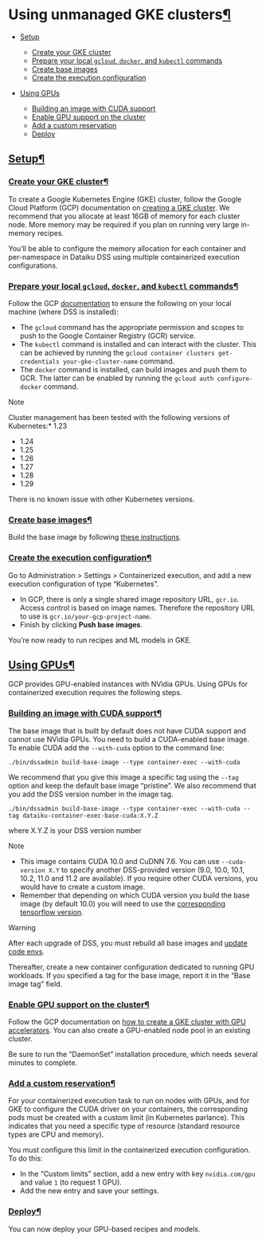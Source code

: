 Using unmanaged GKE clusters[¶](#using-unmanaged-gke-clusters "Permalink to this heading")
==========================================================================================



* [Setup](#setup)


	+ [Create your GKE cluster](#create-your-gke-cluster)
	+ [Prepare your local `gcloud`, `docker`, and `kubectl` commands](#prepare-your-local-gcloud-docker-and-kubectl-commands)
	+ [Create base images](#create-base-images)
	+ [Create the execution configuration](#create-the-execution-configuration)
* [Using GPUs](#using-gpus)


	+ [Building an image with CUDA support](#building-an-image-with-cuda-support)
	+ [Enable GPU support on the cluster](#enable-gpu-support-on-the-cluster)
	+ [Add a custom reservation](#add-a-custom-reservation)
	+ [Deploy](#deploy)




[Setup](#id1)[¶](#setup "Permalink to this heading")
----------------------------------------------------



### [Create your GKE cluster](#id2)[¶](#create-your-gke-cluster "Permalink to this heading")


To create a Google Kubernetes Engine (GKE) cluster, follow the Google Cloud Platform (GCP) documentation on [creating a GKE cluster](https://cloud.google.com/kubernetes-engine/docs/quickstart).
We recommend that you allocate at least 16GB of memory for each cluster node. More memory may be required if you plan on running very large in\-memory recipes.


You’ll be able to configure the memory allocation for each container and per\-namespace in Dataiku DSS using multiple containerized execution configurations.




### [Prepare your local `gcloud`, `docker`, and `kubectl` commands](#id3)[¶](#prepare-your-local-gcloud-docker-and-kubectl-commands "Permalink to this heading")


Follow the GCP [documentation](https://cloud.google.com/kubernetes-engine/docs/quickstart) to ensure the following on your local machine (where DSS is installed):


* The `gcloud` command has the appropriate permission and scopes to push to the Google Container Registry (GCR) service.
* The `kubectl` command is installed and can interact with the cluster. This can be achieved by running the `gcloud container clusters get-credentials your-gke-cluster-name` command.
* The `docker` command is installed, can build images and push them to GCR. The latter can be enabled by running the `gcloud auth configure-docker` command.



Note



Cluster management has been tested with the following versions of Kubernetes:* 1\.23
* 1\.24
* 1\.25
* 1\.26
* 1\.27
* 1\.28
* 1\.29




There is no known issue with other Kubernetes versions.





### [Create base images](#id4)[¶](#create-base-images "Permalink to this heading")


Build the base image by following [these instructions](../setup-k8s.html#k8s-base-image).




### [Create the execution configuration](#id5)[¶](#create-the-execution-configuration "Permalink to this heading")


Go to Administration \> Settings \> Containerized execution, and add a new execution configuration of type “Kubernetes”.


* In GCP, there is only a single shared image repository URL, `gcr.io`. Access control is based on image names. Therefore the repository URL to use is `gcr.io/your-gcp-project-name`.
* Finish by clicking **Push base images**.


You’re now ready to run recipes and ML models in GKE.





[Using GPUs](#id6)[¶](#using-gpus "Permalink to this heading")
--------------------------------------------------------------


GCP provides GPU\-enabled instances with NVidia GPUs. Using GPUs for containerized execution requires the following steps.



### [Building an image with CUDA support](#id7)[¶](#building-an-image-with-cuda-support "Permalink to this heading")


The base image that is built by default does not have CUDA support and cannot use NVidia GPUs.
You need to build a CUDA\-enabled base image. To enable CUDA add the `--with-cuda` option to the command line:



```
./bin/dssadmin build-base-image --type container-exec --with-cuda
```

We recommend that you give this image a specific tag using the `--tag` option and keep the default base image “pristine”. We also recommend that you add the DSS version number in the image tag.



```
./bin/dssadmin build-base-image --type container-exec --with-cuda --tag dataiku-container-exec-base-cuda:X.Y.Z
```

where X.Y.Z is your DSS version number



Note


* This image contains CUDA 10\.0 and CuDNN 7\.6\. You can use `--cuda-version X.Y` to specify another DSS\-provided version (9\.0, 10\.0, 10\.1, 10\.2, 11\.0 and 11\.2 are available).
If you require other CUDA versions, you would have to create a custom image.
* Remember that depending on which CUDA version you build the base image (by default 10\.0\) you will need to use
the [corresponding tensorflow version](https://www.tensorflow.org/install/source#gpu).




Warning


After each upgrade of DSS, you must rebuild all base images and [update code envs](../code-envs.html).



Thereafter, create a new container configuration dedicated to running GPU workloads. If you specified a tag
for the base image, report it in the “Base image tag” field.




### [Enable GPU support on the cluster](#id8)[¶](#enable-gpu-support-on-the-cluster "Permalink to this heading")


Follow the GCP documentation on [how to create a GKE cluster with GPU accelerators](https://cloud.google.com/kubernetes-engine/docs/how-to/gpus). You can also create a GPU\-enabled node pool in an existing cluster.


Be sure to run the “DaemonSet” installation procedure, which needs several minutes to complete.




### [Add a custom reservation](#id9)[¶](#add-a-custom-reservation "Permalink to this heading")


For your containerized execution task to run on nodes with GPUs, and for GKE to configure the CUDA driver on your containers, the corresponding pods must be created with a custom limit (in Kubernetes parlance). This indicates that you need a specific type of resource (standard resource types are CPU and memory).


You must configure this limit in the containerized execution configuration. To do this:


* In the “Custom limits” section, add a new entry with key `nvidia.com/gpu` and value `1` (to request 1 GPU).
* Add the new entry and save your settings.




### [Deploy](#id10)[¶](#deploy "Permalink to this heading")


You can now deploy your GPU\-based recipes and models.